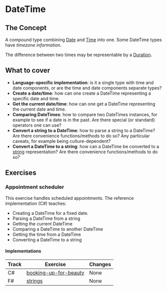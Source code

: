 # DateTime

## The Concept

A compound type combining [Date][type-date] and [Time][type-time] into one. Some DateTime types have _timezone information_.

The difference between two times may be representable by a [Duration][type-duration].

## What to cover

- **Language-specific implementation**: is it a single type with time and date components, or are the time and date components separate types?
- **Create a date/time**: how can one create a DateTime representing a specific date and time.
- **Get the current date/time**: how can one get a DateTime representing the current date and time.
- **Comparing DateTimes**: how to compare two DateTimes instances, for example to see if a date is in the past. Are there special (or standard) operators one can use?
- **Convert a string to a DateTime**: how to parse a string to a DateTime? Are there convenience functions/methods to do so? Any particular caveats, for example being culture-dependent?
- **Convert a DateTime to a string**: how can a DateTime be converted to a [string][type-string] representation? Are there convenience functions/methods to do so?

## Exercises

### Appointment scheduler

This exercise handles scheduled appointments. The reference implementation (C#) teaches:

- Creating a DateTime for a fixed date.
- Parsing a DateTime from a string
- Getting the current DateTime
- Comparing a DateTime to another DateTime
- Getting the time from a DateTime
- Converting a DateTime to a string

#### Implementations

| Track | Exercise                                       | Changes |
| ----- | ---------------------------------------------- | ------- |
| C#    | [booking-up-for-beauty][implementation-csharp] | None    |
| F#    | [strings][implementation-fsharp]               | None    |

[type-date]: ./date.md
[type-duration]: ./duration.md
[type-time]: ./time.md
[type-string]: ./string.md
[implementation-csharp]: ../../languages/csharp/exercises/concept/booking-up-for-beauty/.docs/introduction.md
[implementation-fsharp]: ../../languages/fsharp/exercises/concept/beauty-salon/.docs/introduction.md
